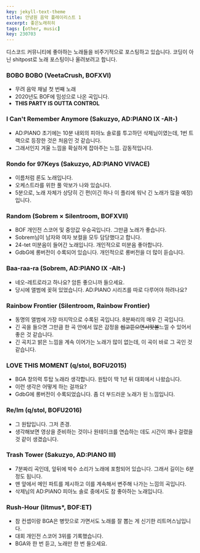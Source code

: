 ```yaml
---
key: jekyll-text-theme
title: 안녕원 음악 플레이리스트 1
excerpt: 좋은노래히히
tags: [other, music]
key: 230703
---
```

디스코드 커뮤니티에 좋아하는 노래들을 비주기적으로 포스팅하고 있습니다. 코딩이 아닌 shitpost로 노래 포스팅이나 올려보려고 합니다.

### BOBO BOBO (VeetaCrush, BOFXVI)
- 무려 음악 채널 첫 번째 노래
- 2020년도 BOF에 밈성으로 나온 곡입니다.
- **THIS PARTY IS OUTTA CONTROL**

### I Can't Remember Anymore (Sakuzyo, AD:PIANO IX -Alt-)
- AD:PIANO 초기에는 10분 내외의 피아노 솔로를 투고하던 삭제님이였는데, 1번 트랙으로 등장한 것은 처음인 것 같습니다.
- 그래서인지 겨울 느낌을 확실하게 잡아주는 느낌. 감동적입니다.

### Rondo for 97Keys (Sakuzyo, AD:PIANO VIVACE)
- 이름처럼 론도 노래입니다.
- 오케스트라를 위한 풀 악보가 나와 있습니다.
- 5분으로, 노래 자체가 상당히 긴 편(이긴 하나 이 플리에 워낙 긴 노래가 많을 예정)입니다.

### Random (Sobrem × Silentroom, BOFXVII)
- BOF 개인전 스코어 및 중앙값 우승곡입니다. 그만큼 노래가 좋습니다.
- Sobrem님이 남자와 여자 보컬을 모두 담당했다고 합니다.
- 24-tet 미분음이 들어간 노래입니다. 개인적으로 미분음 좋아합니다.
- GdbG에 롱버전이 수록되어 있습니다. 개인적으로 롱버전을 더 많이 듣습니다.

### Baa-raa-ra (Sobrem, AD:PIANO IX -Alt-)
- 네오-레트로라고 하나요? 암튼 좋으니까 들으세요.
- 당시에 앨범에 꽂혀 있었습니다. AD:PIANO 시리즈를 따로 다루어야 하려나요?

### Rainbow Frontier (Silentroom, Rainbow Frontier)
- 동명의 앨범에 가장 마지막으로 수록된 곡입니다. 8분짜리의 매우 긴 곡입니다.
- 긴 곡을 들으면 그만큼 한 곡 안에서 많은 감정을 ~~씹고뜯으면서맛볼~~느낄 수 있어서 좋은 것 같습니다.
- 긴 곡치고 밝은 느낌을 계속 이어가는 노래가 많이 없는데, 이 곡이 바로 그 곡인 것 같습니다.

### LOVE THIS MOMENT (q/stol, BOFU2015)
- BGA 창의력 투탑 노래라 생각합니다. 원탑이 딱 1년 뒤 대회에서 나왔습니다.
- 이런 생각은 어떻게 하는 걸까요?
- GdbG에 롱버전이 수록되었습니다. 좀 더 부드러운 노래가 된 느낌입니다.

### Re/Im (q/stol, BOFU2016)
- 그 원탑입니다. 그저 존경.
- 생각해보면 영상을 준비하는 것이나 원테이크를 연습하는 데도 시간이 꽤나 걸렸을 것 같이 생겼습니다.

### Trash Tower (Sakuzyo, AD:PIANO III)
- 7분짜리 곡인데, 앞뒤에 박수 소리가 노래에 포함되어 있습니다. 그래서 길이는 6분 정도 됩니다.
- 맨 앞에서 메인 파트를 제시하고 이를 계속해서 변주해 나가는 느낌의 곡입니다.
- 삭제님의 AD:PIANO 피아노 솔로 중에서도 참 좋아하는 노래입니다.

### Rush-Hour (litmus*, BOF:ET)
- 참 컨셉이랑 BGA은 병맛으로 가면서도 노래를 잘 뽑는 게 신기한 리트머스님입니다.
- 대회 개인전 스코어 3위를 기록했습니다.
- BGA와 한 번 듣고, 노래만 한 번 들으세요.
